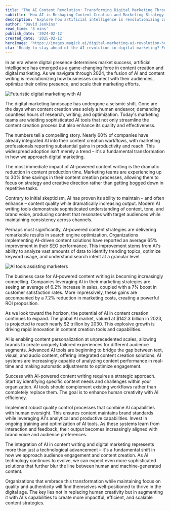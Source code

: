 ```yaml
---
title: 'The AI Content Revolution: Transforming Digital Marketing Through Intelligent Automation'
subtitle: 'How AI is Reshaping Content Creation and Marketing Strategy'
description: 'Explore how artificial intelligence is revolutionizing content creation and digital marketing in 2024. Learn about the dramatic improvements in efficiency, quality, and ROI that companies are achieving through AI-powered content strategies, and discover best practices for implementing these transformative tools in your marketing workflow.'
author: 'David Jenkins'
read_time: '8 mins'
publish_date: '2024-02-12'
created_date: '2025-02-12'
heroImage: 'https://images.magick.ai/digital-marketing-ai-revolution-hero.jpg'
cta: 'Ready to stay ahead of the AI revolution in digital marketing? Follow us on LinkedIn for daily insights, expert analysis, and the latest trends in AI-powered content creation. Join our community of forward-thinking marketers and be part of the conversation shaping the future of digital marketing.'
---
```


In an era where digital presence determines market success, artificial intelligence has emerged as a game-changing force in content creation and digital marketing. As we navigate through 2024, the fusion of AI and content writing is revolutionizing how businesses connect with their audiences, optimize their online presence, and scale their marketing efforts.

![Futuristic digital marketing with AI](https://i.magick.ai/PIXE/1739385902739_magick_img.webp)

The digital marketing landscape has undergone a seismic shift. Gone are the days when content creation was solely a human endeavor, demanding countless hours of research, writing, and optimization. Today's marketing teams are wielding sophisticated AI tools that not only streamline the content creation process but also enhance its quality and effectiveness.

The numbers tell a compelling story. Nearly 60% of companies have already integrated AI into their content creation workflows, with marketing professionals reporting substantial gains in productivity and reach. This widespread adoption isn't merely a trend – it's a fundamental transformation in how we approach digital marketing.

The most immediate impact of AI-powered content writing is the dramatic reduction in content production time. Marketing teams are experiencing up to 30% time savings in their content creation processes, allowing them to focus on strategy and creative direction rather than getting bogged down in repetitive tasks.

Contrary to initial skepticism, AI has proven its ability to maintain – and often enhance – content quality while dramatically increasing output. Modern AI writing tools demonstrate sophisticated understanding of context, tone, and brand voice, producing content that resonates with target audiences while maintaining consistency across channels.

Perhaps most significantly, AI-powered content strategies are delivering remarkable results in search engine optimization. Organizations implementing AI-driven content solutions have reported an average 65% improvement in their SEO performance. This improvement stems from AI's ability to analyze vast amounts of data to identify trending topics, optimize keyword usage, and understand search intent at a granular level.

![AI tools assisting marketers](https://i.magick.ai/PIXE/1739385902742_magick_img.webp)

The business case for AI-powered content writing is becoming increasingly compelling. Companies leveraging AI in their marketing strategies are seeing an average of 6.2% increase in sales, coupled with a 7% boost in customer satisfaction rates. More impressively, these gains are accompanied by a 7.2% reduction in marketing costs, creating a powerful ROI proposition.

As we look toward the horizon, the potential of AI in content creation continues to expand. The global AI market, valued at $142.3 billion in 2023, is projected to reach nearly $2 trillion by 2030. This explosive growth is driving rapid innovation in content creation tools and capabilities.

AI is enabling content personalization at unprecedented scales, allowing brands to create uniquely tailored experiences for different audience segments. Advanced AI tools are beginning to bridge the gap between text, visual, and audio content, offering integrated content creation solutions. AI systems are increasingly capable of analyzing content performance in real-time and making automatic adjustments to optimize engagement.

Success with AI-powered content writing requires a strategic approach. Start by identifying specific content needs and challenges within your organization. AI tools should complement existing workflows rather than completely replace them. The goal is to enhance human creativity with AI efficiency.

Implement robust quality control processes that combine AI capabilities with human oversight. This ensures content maintains brand standards while leveraging AI's analytical and productive capabilities. Invest in ongoing training and optimization of AI tools. As these systems learn from interaction and feedback, their output becomes increasingly aligned with brand voice and audience preferences.

The integration of AI in content writing and digital marketing represents more than just a technological advancement – it's a fundamental shift in how we approach audience engagement and content creation. As AI technology continues to evolve, we can expect even more sophisticated solutions that further blur the line between human and machine-generated content.

Organizations that embrace this transformation while maintaining focus on quality and authenticity will find themselves well-positioned to thrive in the digital age. The key lies not in replacing human creativity but in augmenting it with AI's capabilities to create more impactful, efficient, and scalable content strategies.